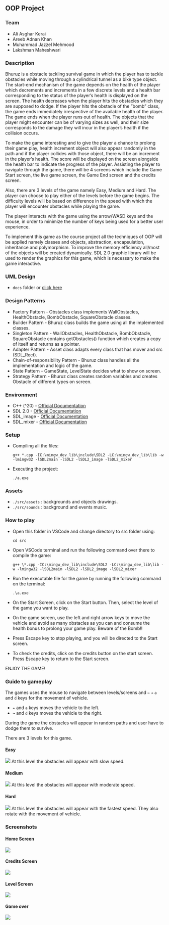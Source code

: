 ## OOP Project

### Team

- Ali Asghar Kerai
- Areeb Adnan Khan
- Muhammad Jazzel Mehmood
- Lakshman Maheshwari

### Description

Bhuruz is a obstacle tackling survival game in which the player has to tackle obstacles while moving through a
cylindrical tunnel as a bike type object. The start-end mechanism of the game depends on the health of the player
which decrements and increments in a few discrete levels and a health bar corresponding to the status of the player’s
health is displayed on the screen. The health decreases when the player hits the obstacles which they are supposed
to dodge. If the player hits the obstacle of the ”bomb” class, the game ends immediately irrespective of the available
health of the player. The game ends when the player runs out of health. The objects that the player might encounter
can be of varying sizes as well, and their size corresponds to the damage they will incur in the player’s health if the
collision occurs.

To make the game interesting and to give the player a chance to prolong their game play, health increment
object will also appear randomly in the path and if the player collides with those object, there will be an increment
in the player’s health. The score will be displayed on the screen alongside the health bar to indicate the progress of
the player. Assisting the player to navigate through the game, there will be 4 screens which include the Game Start
screen, the live game screen, the Game End screen and the credits screen.

Also, there are 3 levels of the game namely Easy, Medium and Hard. The player can choose to play either
of the levels before the game begins. The difficulty levels will be based on difference in the speed with which the
player will encounter obstacles while playing the game.

The player interacts with the game using the arrow/WASD keys and the mouse, in order to minimize the number
of keys being used for a better user experience.

To implement this game as the course project all the techniques of OOP will be applied namely classes and
objects, abstraction, encapsulation, inheritance and polymorphism. To improve the memory efficiency all/most of
the objects will be created dynamically. SDL 2.0 graphic library will be used to render the graphics for this game,
which is necessary to make the game interactive.

### UML Design

- `docs` folder or [click here](https://github.com/Jazzel/HU-OOP-Project/blob/main/docs/BHURUZ%20-%20INITIAL%20%26%20FINAL%20UML%20DESIGN.pdf)

### Design Patterns

- Factory Pattern - Obstacles class implements WallObstacles, HealthObstacle, BombObstacle, SquareObstacle classes.
- Builder Pattern - Bhuruz class builds the game using all the implemented classes.
- Singleton Pattern - WallObstacles, HealthObstacle, BombObstacle, SquareObstacle contains getObstacles() function which creates a copy of itself and returns as a pointer.
- Adapter Pattern - Asset class adapts every class that has mover and src (SDL_Rect).
- Chain-of-responsibility Pattern - Bhuruz class handles all the implementation and logic of the game.
- State Pattern - GameState, LevelState decides what to show on screen.
- Strategy Pattern - Bhuruz class creates random variables and creates Obstacle of different types on screen.

### Environment

- C++ (^20) - [Official Documentation](https://www.cplusplus.com/doc/tutorial/)
- SDL 2.0 - [Official Documentation](https://www.libsdl.org/)
- SDL_image - [Official Documentation](https://www.libsdl.org/projects/SDL_image/)
- SDL_mixer - [Official Documentation](https://www.libsdl.org/projects/SDL_mixer/)

### Setup

- Compiling all the files:

  `g++ *.cpp -IC:\mingw_dev_lib\include\SDL2 -LC:\mingw_dev_lib\lib -w -lmingw32 -lSDL2main -lSDL2 -lSDL2_image -lSDL2_mixer`

- Executing the project:

  `./a.exe`

### Assets

- `./src/assets` : backgrounds and objects drawings.
- `./src/sounds` : background and events music.

### How to play

- Open this folder in VSCode and change directory to src folder using:

  `cd src`

- Open VSCode terminal and run the following command over there to compile the game:

  `g++ \*.cpp -IC:\mingw_dev_lib\include\SDL2 -LC:\mingw_dev_lib\lib -w -lmingw32 -lSDL2main -lSDL2 -lSDL2_image -lSDL2_mixer`

- Run the executable file for the game by running the following command on the terminal:

  `.\a.exe`

- On the Start Screen, click on the Start button. Then, select the level of the game you want to play.

- On the game screen, use the left and right arrow keys to move the vehicle and avoid as many obstacles as you can and consume
  the health bonus to prolong your game play. Beware of the Bomb!!

- Press Escape key to stop playing, and you will be directed to the Start screen.

- To check the credits, click on the credits button on the start screen. Press Escape key to return to the Start screen.

ENJOY THE GAME!

### Guide to gameplay

The games uses the mouse to navigate between levels/screens and `←` `→` `a` and `d` keys for the movement of vehicle.

- `←` and `a` keys moves the vehicle to the left.
- `→` and `d` keys moves the vehicle to the right.

During the game the obstacles will appear in random paths and user have to dodge them to survive.

There are 3 levels for this game.

#### Easy

<img src="./screenshots/Easy.png" />
At this level the obstacles will appear with slow speed.

#### Medium

<img src="./screenshots/Medium.png" />
At this level the obstacles will appear with moderate speed.

#### Hard

<img src="./screenshots/Hard.png" />
At this level the obstacles will appear with the fastest speed. They also rotate with the movement of vehicle.

### Screenshots

#### Home Screen

<img src="./screenshots/Home.png" />

#### Credits Screen

<img src="./screenshots/Credits.png" />

#### Level Screen

<img src="./screenshots/Level.png" />

#### Game over

<img src="./screenshots/Gameover.png" />
